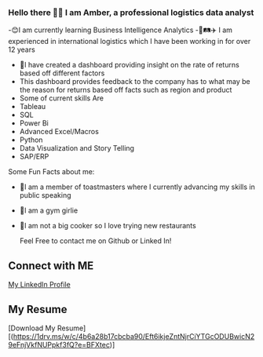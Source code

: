 ### Hello there 👋🏽 I am Amber, a professional logistics data analyst

-😊I am currently learning Business Intelligence Analytics
-🚄🛤️✈️ I am experienced in international logistics which I have been working in for over 12 years
- 🦾I have created a dashboard providing insight on the rate of returns based off different factors
- This  dashboard provides feedback to the company has to what may be the reason for returns based off facts such as region and product
- Some of current skills Are
- Tableau
- SQL
- Power Bi
- Advanced Excel/Macros
- Python
- Data Visualization and Story Telling  
- SAP/ERP




Some Fun Facts about me:
- 🦋I am a member of toastmasters where I currently advancing my skills in public speaking
- 🤸I am a gym girlie
- 🤭I am not a big cooker so I love trying new restaurants

  Feel Free to contact me on Github or Linked In! 
## Connect with ME 
[My LinkedIn Profile](https://www.linkedin.com/in/amber-grice-rudisell)

## My Resume
[Download My Resume][(https://1drv.ms/w/c/4b6a28b17cbcba90/Eft6ikjeZntNjrCiYTGcODUBwicN29eFnjVkfNUPpkf3fQ?e=BFXtec)]
